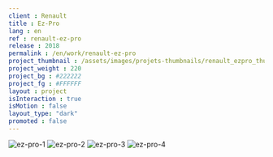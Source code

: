```yaml
---
client : Renault
title : Ez-Pro
lang : en
ref : renault-ez-pro
release : 2018
permalink : /en/work/renault-ez-pro
project_thumbnail : /assets/images/projets-thumbnails/renault_ezpro_thumb.webp
project_weight : 220
project_bg : #222222
project_fg : #FFFFFF
layout : project
isInteraction : true
isMotion : false
layout_type: "dark"
promoted : false
---
```


![ez-pro-1](/assets/images/projets/ezpro-1.webp)
![ez-pro-2](/assets/images/projets/ezpro-2.webp)
![ez-pro-3](/assets/images/projets/ezpro-3.webp)
![ez-pro-4](/assets/images/projets/ezpro-4.webp)
